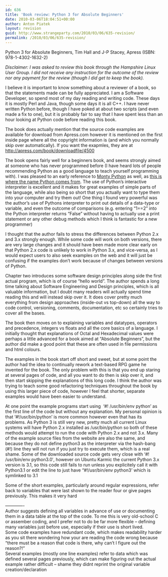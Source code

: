 ```yaml
---
id: 636
title: 'Book review: Python 3 for Absolute Beginners'
date: 2010-03-06T18:04:51+00:00
author: Anton Piatek
layout: revision
guid: http://www.strangeparty.com/2010/03/06/635-revision/
permalink: /2010/03/06/635-revision/
---
```

Python 3 for Absolute Beginners, Tim Hall and J-P Stacey, Apress (ISBN: 978-1-4302-1632-2)

_Disclaimer: I was asked to review this book through the Hampshire Linux User Group. I did not receive any instruction for the outcome of the review nor any payment for the review (though I did get to keep the book)._

I believe it is important to know something about a reviewer of a book, so that the statements made can be fully appreciated. I am a Software Developer, so spend most of my day reading and writing code. These days it is mostly Perl and Java, though some days it is all C++. I have never written Python before, though I have poked at about two scripts (and even made a fix to one), but it is probably fair to say that I have spent less than an hour looking at Python code before reading this book.

The book does actually mention that the source code examples are available for download from Apress.com however it is mentioned on the first inside page where all the copyright information is (and which you normally skip over automatically). If you want the exapmles, they are at <http://apress.com/book/downloadfile/4500﻿﻿﻿>

The book opens fairly well for a beginners book, and seems strongly aimed at someone who has never programmed before (I have heard lots of people recommending Python as a good language to teach yourself programming with). I was pleased to an early reference to [Monty Python](http://en.wikipedia.org/wiki/Monty_Python) as well, as [this is where the name Python comes from](http://en.wikipedia.org/wiki/Python_(programming_language)#Neologisms). The use of Python&#8217;s interactive interpreter is excellent and it makes for great examples of simple parts of the language, while also being so short that you actually want to type them into your computer and try them out! One thing I found very powerful was the author&#8217;s use of Pythons interpreter to print out details of a data-type or variable, and even the outcome of comparisons (e.g. entering &#8220;1==2&#8221; into the Python interpreter returns &#8220;False&#8221; without having to actually use a print statement or any other debug methods which I think is fantastic for a new programmer)

I thought that the author fails to stress the differences between Python 2.x and 3.x strongly enough. While some code will work on both versions, there are very large changes and it should have been made more clear early on that Python 2.x code is unlikely to work in Python 3.x, and vice-versa, as I would expect users to also seek examples on the web and it will just be confusing if the examples don&#8217;t work because of changes between versions of Python.

Chapter two introduces some software design principles along side the first actual program, which is of course &#8220;hello world&#8221;. The author spends a long time talking about Software Engineering and Design principles, which is all valuable information, but I doubt many readers will actually spend time reading this and will instead skip over it. It does cover pretty much everything from design approaches (inside-out vs top-down) all the way to code control, versioning, comments, documentation, etc so certainly tries to cover all the bases.

The book then moves on to explaining variables and datatypes, operators and precedence, integers vs floats and all the core basics of a language. I initially thought that explanations of Octal and Hexadecimal values were perhaps a little advanced for a book aimed at &#8220;Absolute Beginners&#8221;, but the author did make a good point that these are often used in file permissions and html colours.

The examples in the book start off short and sweet, but at some point the author had the idea to continually rework a text-based RPG game he invented for the book. The only problem with this is that you end up staring at several pages of code, and all you want to do then is skip over it, and then start skipping the explanations of this long code. I think the author was trying to teach some good refactoring techniques throughout the book by using this larger piece of code, however I feel that shorter, separate examples would have been easier to understand.

At one point the example programs start using  &#8216;#! /usr/bin/env python&#8217; as the first line of the code but without any explanation. My personal opinion is that &#8216;#!/usr/bin/python&#8217; is more common however even that has its problems. As Python 3 is still very new, pretty much all current Linux systems will have Python 2.x installed as /usr/bin/python so both of these methods would attempt to run the code with Python 2.x and not 3.x. Many of the example source files from the website are also the same, and because they do not define python3 as the interpreter via the hash-bang (#!) line they will not run if you just try to execute them, which is a real shame. Some of the downloaded source code gets very close with &#8216;#! /usr/bin/env python3.0&#8242;, however on Ubuntu Karmic the current Python 3.x version is 3.1, so this code still fails to run unless you explicitely call it with Python3.1 or edit the line to just have &#8220;#!/usr/bin/env python3&#8217; which is symlinked to 3.1

Some of the short examples, particularly around regular expressions, refer back to variables that were last shown to the reader four or give pages previously. This makes it very hard

<div id="_mcePaste">
  &#8212;&#8212;&#8212;&#8212;-
</div>

<div id="_mcePaste">
  Author suggests defining all variables in advance of use or documenting them in a data table at the top of the code. To me this is very old-school C or assember coding, and I prefer not to do be far more flexible &#8211; defining many variables just before use, especially if their use is short lived.
</div>

<div id="_mcePaste">
  Some code examples have redundant code, which makes readability harder as you sit there wondering how your are reading the code wrong because &#8220;there must be a reason that code is there, why can&#8217;t I figure out the reason?!&#8221;
</div>

<div id="_mcePaste">
  Several examples (mostly one line examples) refer to data which was defined several pages previously, which can make figuring out the actual example rather difficult &#8211; shame they didnt reprint the original variable creation/declaration
</div>

<div id="_mcePaste">
</div>